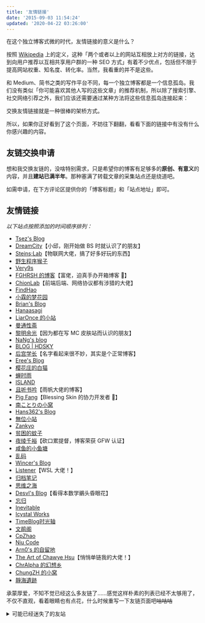 ```yaml
---
title: '友情链接'
date: '2015-09-03 11:54:24'
updated: '2020-04-22 03:26:00'
---
```


在这个独立博客式微的时代，友情链接的意义是什么？

按照 [Wikipedia](https://zh.wikipedia.org/wiki/%E5%8F%8B%E6%83%85%E9%93%BE%E6%8E%A5) 上的定义，这种「两个或者以上的网站互相放上对方的链接，达到向用户推荐以互相共享用户群的一种 SEO 方式」有着不少优点，包括但不限于提高网站权重、知名度、转化率。当然，我看重的并不是这些。

和 Medium、简书之类的写作平台不同，每一个独立博客都是一个信息孤岛。我们没有类似「你可能喜欢其他人写的这些文章」的推荐机制，所以除了搜索引擎、社交网络引荐之外，我们应该还需要通过某种方法将这些信息孤岛连接起来：

交换友情链接就是一种很棒的架桥方式。

所以，如果你正好看到了这个页面，不妨往下翻翻，看看下面的链接中有没有什么你感兴趣的内容。

## 友链交换申请

想和我交换友链的，没啥特别需求，只是希望你的博客有足够多的**原创、有意义**的内容，并且**建站已满半年**。那种塞满了转载文章的采集站点还是绕道吧。

如需申请，在下方评论区提供你的「博客标题」和「站点地址」即可。

## 友情链接

_以下站点按照添加的时间顺序排列：_

* [Tsez's Blog](https://blog.tse.moe)
* [DreamCity](https://www.littleqiu.net)【小邱，刚开始做 BS 时就认识了的朋友】
* [Steins;Lab](https://steinslab.io)【物联网大佬，搞了好多好玩的东西】
* [野生程序猴子](https://ljason.cn)
* [Very9s](http://very9s.net)
* [FGHRSH 的博客](https://www.fghrsh.net)【富佬，迫真手办开箱博客 💸】
* [ChionLab](https://blog.chionlab.moe)【前端后端、网络协议都有涉猎的大佬】
* [FindHao](https://www.findhao.net)
* [小霖的梦花园](https://xiaolin.in)
* [Brian's Blog](https://blog.brianhe.me)
* [Hanaasagi](https://blog.dreamfever.me)
* [LiarOnce 的小站](https://www.liaronce.com)
* [曼通性斋](https://mtxz.org)
* [黎明余光](https://blog.lim-light.com)【因为都在写 MC 皮肤站而认识的朋友】
* [NaNg's blog](https://nanguage.github.io)
* [BLOG | HDSKY](https://hdsky.pw)
* [后宫学长](https://haremu.com)【名字看起来很不妙，其实是个正常博客】
* [Eree's Blog](http://ereebay.me)
* [樱花庄的白猫](https://2heng.xin)
* [蝉时雨](https://chanshiyu.com)
* [ISLAND](https://youngxhui.top)
* [且听书吟](https://yufan.me)【雨帆大佬的博客】
* [Pig Fang](https://blog.gplane.win)【Blessing Skin 的协力开发者 🤝】
* [南ことりの小窝](https://kotori.net)
* [Hans362's Blog](https://blog.hans362.cn)
* [無位小站](https://halu.lu)
* [Zankyo](https://zankyo.cc)
* [贫困的蚊子](https://qwq.moe)
* [夜绫千裕](https://yecl.net)【砍口累提督，博客荣获 GFW 认证】
* [咸鱼的小鱼塘](https://blog.zjyl1994.com)
* [乱码](https://luan.ma)
* [Wincer's Blog](https://blog.itswincer.com)
* [Listener](https://patrickwu.space)【WSL 大佬！】
* [归档笔记](https://www.ogura.io)
* [思维之海](https://vel.life)
* [Desvl's Blog](https://desvl.xyz)【看得本数学鶸头昏眼花】
* [忘归](http://jalan.space)
* [Inevitable](https://www.inevitable.tech)
* [Icystal Works](https://www.icystal.top)
* [TimeBlog时光轴](https://imrbq.cn)
* [文鹃阁](https://szukevin.site)
* [CpZhao](https://chengpengzhao.com)
* [Niu Code](https://tianle.me)
* [Arn0's 的自留地](https://arn0.org)
* [The Art of Chawye Hsu](https://www.h404bi.com)【悄悄单链我的大佬！】
* [ChrAlpha 的幻想乡](https://blog.ichr.me)
* [ChungZH 的小窝](https://chungzh.cn)
* [靜海遺跡](https://voidge.github.io)

承蒙厚爱，不知不觉已经这么多友链了……感觉这样朴素的列表已经不太够用了，不仅不直观，看着眼睛也有点花，什么时候重写一下友链页面吧~~咕咕咕~~

<details>
<summary>可能已经迷失了的友站</summary>

我会定期检查各个友链，将无法访问的链接移动到这里。

如果你发现你的链接被错误地移动了，或者链接需要更新，请在评论区告诉我。

* [琉璃喵](http://www.rurim.moe)
* [静静's Blog](https://kernel.moe)
* [1111Lab](https://1111lab.org)
* [Good Old Days](https://hencolle.com)【摸鱼怪大约的确是死了，阿门】
* [just 涨芝士](http://cheesekun.top)
* [刘伟](https://darrenliuwei.com)

维护独立博客从来都不是一件容易的事，且行且珍惜。
</details>
